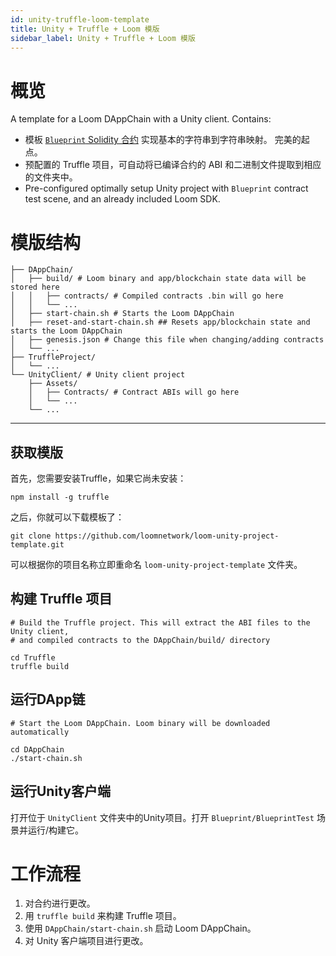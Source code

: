 ```yaml
---
id: unity-truffle-loom-template
title: Unity + Truffle + Loom 模版
sidebar_label: Unity + Truffle + Loom 模版
---
```

# 概览

A template for a Loom DAppChain with a Unity client. Contains:

- 模板 [`Blueprint` Solidity 合约](https://github.com/loomnetwork/loom-unity-project-template/blob/master/TruffleProject/contracts/Blueprint.sol) 实现基本的字符串到字符串映射。 完美的起点。
- 预配置的 Truffle 项目，可自动将已编译合约的 ABI 和二进制文件提取到相应的文件夹中。
- Pre-configured optimally setup Unity project with `Blueprint` contract test scene, and an already included Loom SDK.

# 模版结构

```shell
├── DAppChain/
│   ├── build/ # Loom binary and app/blockchain state data will be stored here
│   │   ├── contracts/ # Compiled contracts .bin will go here
│   │   └── ...
│   ├── start-chain.sh # Starts the Loom DAppChain
│   ├── reset-and-start-chain.sh ## Resets app/blockchain state and starts the Loom DAppChain
│   ├── genesis.json # Change this file when changing/adding contracts
│   └── ...
├── TruffleProject/
│   └── ...
└── UnityClient/ # Unity client project
    ├── Assets/
    │   ├── Contracts/ # Contract ABIs will go here
    │   └── ...
    └── ...
```

* * *

## 获取模版

首先，您需要安装Truffle，如果它尚未安装：

```shell
npm install -g truffle
```

之后，你就可以下载模板了：

```shell
git clone https://github.com/loomnetwork/loom-unity-project-template.git
```

可以根据你的项目名称立即重命名 `loom-unity-project-template` 文件夹。

## 构建 Truffle 项目

```shell
# Build the Truffle project. This will extract the ABI files to the Unity client,
# and compiled contracts to the DAppChain/build/ directory

cd Truffle
truffle build
```

## 运行DApp链

```shell
# Start the Loom DAppChain. Loom binary will be downloaded automatically

cd DAppChain
./start-chain.sh
```

## 运行Unity客户端

打开位于 `UnityClient` 文件夹中的Unity项目。打开 `Blueprint/BlueprintTest` 场景并运行/构建它。

# 工作流程

1. 对合约进行更改。
2. 用 `truffle build` 来构建 Truffle 项目。
3. 使用 `DAppChain/start-chain.sh` 启动 Loom DAppChain。
4. 对 Unity 客户端项目进行更改。